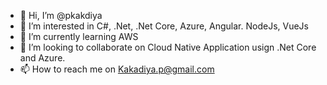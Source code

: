 - 👋 Hi, I’m @pkakdiya
- 👀 I’m interested in C#, .Net, .Net Core, Azure, Angular. NodeJs, VueJs
- 🌱 I’m currently learning AWS
- 💞️ I’m looking to collaborate on Cloud Native Application usign .Net Core and Azure.
- 📫 How to reach me on Kakadiya.p@gmail.com

<!---
pkakdiya/pkakdiya is a ✨ special ✨ repository because its `README.md` (this file) appears on your GitHub profile.
You can click the Preview link to take a look at your changes.
--->
